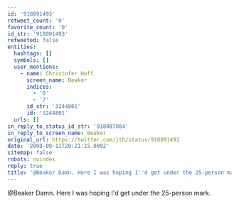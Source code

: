 ```yaml
---
id: '918091493'
retweet_count: '0'
favorite_count: '0'
id_str: '918091493'
retweeted: false
entities:
  hashtags: []
  symbols: []
  user_mentions:
    - name: Christofer Hoff
      screen_name: Beaker
      indices:
        - '0'
        - '7'
      id_str: '3244801'
      id: '3244801'
  urls: []
in_reply_to_status_id_str: '918087864'
in_reply_to_screen_name: Beaker
original_url: https://twitter.com/jth/status/918091493
date: '2008-09-11T20:21:15.000Z'
sitemap: false
robots: noindex
reply: true
title: '@Beaker Damn. Here I was hoping I''d get under the 25-person mark.'
---
```


@Beaker Damn. Here I was hoping I'd get under the 25-person mark.